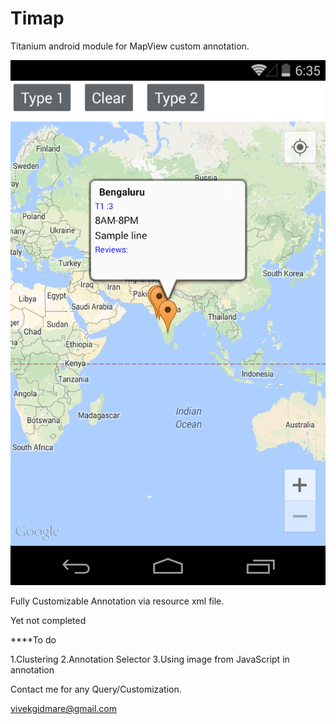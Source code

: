 Timap
=====

Titanium android module for MapView custom annotation.

![Annotation](https://github.com/vivekgidmare/Timap/blob/master/screenshot.png "View")


Fully Customizable Annotation via resource xml file.

Yet not completed

****To do

  1.Clustering
  2.Annotation Selector
  3.Using image from JavaScript in annotation

Contact me for any Query/Customization.

vivekgidmare@gmail.com


